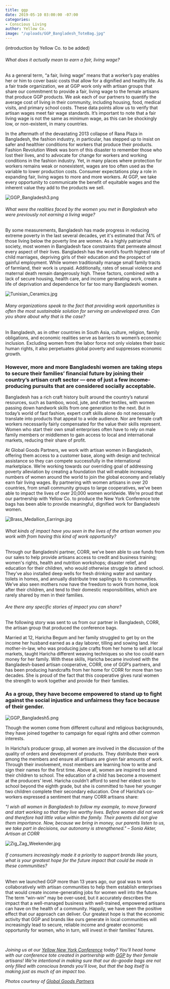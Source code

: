 ```yaml
---
title: ggp
date: 2019-05-10 03:00:00 -07:00
categories:
- Conscious Living
author: Yellow Co.
image: "/uploads/GGP_Bangladesh_ToteBag.jpg"
---
```


(introduction by Yellow Co. to be added)

###### What does it actually mean to earn a fair, living wage? 

As a general term, “a fair, living wage” means that a worker’s pay enables her or him to cover basic costs that allow for a dignified and healthy life. As a fair trade organization, we at GGP work only with artisan groups that share our commitment to provide a fair, living wage to the female artisans that produce GGP products. We ask each of our partners to quantify the average cost of living in their community, including housing, food, medical visits, and primary school costs. These data points allow us to verify that artisan wages meet fair wage standards. It’s important to note that a fair living wage is not the same as minimum wage, as this can be shockingly low, or non-existent, in many countries.
 
In the aftermath of the devastating 2013 collapse of Rana Plaza in Bangladesh, the fashion industry, in particular, has stepped up to insist on safer and healthier conditions for workers that produce their products. Fashion Revolution Week was born of this disaster to remember those who lost their lives, and to advocate for change for workers and working conditions in the fashion industry. Yet, in many places where protection for workers remains weak or nonexistent, wages are too often used as the variable to lower production costs. Consumer expectations play a role in expanding fair, living wages to more and more workers. At GGP, we take every opportunity to communicate the benefit of equitable wages and the inherent value they add to the products we sell. 

![GGP_Bangladesh3.png](/uploads/GGP_Bangladesh3.png)

###### What were the realities faced by the women you met in Bangladesh who were previously _not_ earning a living wage? 

By some measurements, Bangladesh has made progress in reducing extreme poverty in the last several decades, yet it's estimated that 74% of those living below the poverty line are women. As a highly patriarchal society, most women in Bangladesh face constraints that permeate almost every aspect of their lives. Bangladesh has the world’s fourth highest rate of child marriages, depriving girls of their education and the prospect of gainful employment. While women traditionally manage small family tracts of farmland, their work is unpaid. Additionally, rates of sexual violence and maternal death remain dangerously high. These factors, combined with a lack of secure housing, health care, and income generating work, create a life of deprivation and dependence for far too many Bangladeshi women. 

![Tunisian_Ceramics.jpg](/uploads/Tunisian_Ceramics.jpg)

###### Many organizations speak to the fact that providing work opportunities is often the most sustainable solution for serving an undeveloped area. Can you share about why that is the case? 

In Bangladesh, as in other countries in South Asia, culture, religion, family obligations, and economic realities serve as barriers to women’s economic inclusion. Excluding women from the labor force not only violates their basic human rights, it also perpetuates global poverty and suppresses economic growth. 

### However, more and more Bangladeshi women are taking steps to secure their families’ financial future by joining their country’s artisan craft sector — one of just a few income-producing pursuits that are considered socially acceptable. 

Bangladesh has a rich craft history built around the country’s natural resources, such as bamboo, wood, jute, and other textiles, with women passing down handwork skills from one generation to the next. But in today’s world of fast fashion, expert craft skills alone do not necessarily translate into products that appeal to a wide audience. Nor are female craft workers necessarily fairly compensated for the value their skills represent. Women who start their own small enterprises often have to rely on male family members or middlemen to gain access to local and international markets, reducing their share of profit. 

At Global Goods Partners, we work with artisan women in Bangladesh, offering them access to a customer base, along with design and technical assistance so they can compete successfully in the international marketplace. We’re working towards our overriding goal of addressing poverty alleviation by creating a foundation that will enable increasing numbers of women around the world to join the global economy and reliably earn fair living wages. By partnering with women artisans in over 20 countries, from small community groups to large cooperatives, we’ve been able to impact the lives of over 20,000 women worldwide. We’re proud that our partnership with Yellow Co. to produce the New York Conference tote bags has been able to provide meaningful, dignified work for Bangladeshi women.

![Brass_Medallion_Earrings.jpg](/uploads/Brass_Medallion_Earrings.jpg)
 
###### What kinds of impact have you seen in the lives of the artisan women you work with from having this kind of work opportunity? 

Through our Bangladeshi partner, CORR, we’ve been able to use funds from our sales to help provide artisans access to credit and business training; women's rights, health and nutrition workshops; disaster relief, and education for their children, who would otherwise struggle to attend school. They’ve also installed deep wells for fresh drinking water and sanitary toilets in homes, and annually distribute tree saplings to its communities. We’ve also seen mothers now have the freedom to work from home, look after their children, and tend to their domestic responsibilities, which are rarely shared by men in their families. 

###### Are there any specific stories of impact you can share? 

The following story was sent to us from our partner in Bangladesh, CORR, the artisan group that produced the conference bags. 

Married at 12, Haricha Begum and her family struggled to get by on the income her husband earned as a day laborer, tilling and sowing land. Her mother-in-law, who was producing jute crafts from her home to sell at local markets, taught Haricha different weaving techniques so she too could earn money for her family. With these skills, Haricha became involved with the Bangladesh-based artisan cooperative, CORR, one of GGP’s partners, and has been producing handcrafts from her home for CORR for more than two decades. She is proud of the fact that this cooperative gives rural women the strength to work together and provide for their families. 

### As a group, they have become empowered to stand up to fight against the social injustice and unfairness they face because of their gender. 

![GGP_Bangladesh5.png](/uploads/GGP_Bangladesh5.png)

Though the women come from different cultural and religious backgrounds, they have joined together to campaign for equal rights and other common interests.

In Haricha’s producer group, all women are involved in the discussion of the quality of orders and development of products. They distribute their work among the members and ensure all artisans are given fair amounts of work. Through their involvement, most members are learning how to write and sign their names for the first time. Above all, women are inspired to send their children to school. The education of a child has become a movement at the producers’ level. Haricha couldn’t afford to send her eldest son to school beyond the eighth grade, but she is committed to have her younger two children complete their secondary education. One of Haricha’s co-workers expressed a sentiment that many CORR artisans share: 

_"I wish all women in Bangladesh to follow my example, to move forward and start working so that they live worthy lives. Before women did not work and therefore had little value within the family. Their parents did not give them importance. Now, because we bring in money, our parents listen to us, we take part in decisions, our autonomy is strengthened." – Sonia Akter, Artisan at CORR_

![Zig_Zag_Weekender.jpg](/uploads/Zig_Zag_Weekender.jpg)
  
###### If consumers increasingly made it a priority to support brands like yours, what is your greatest hope for the future impact that could be made in these communities?

When we launched GGP more than 13 years ago, our goal was to work collaboratively with artisan communities to help them establish enterprises that would create income-generating jobs for women well into the future. The term “win-win” may be over-used, but it accurately describes the impact that a well-managed business with well-trained, empowered artisans can have on the health of a community. Happily, we have seen the positive effect that our approach can deliver. Our greatest hope is that the economic activity that GGP and brands like ours generate in local communities will increasingly lead to secure, reliable income and greater economic opportunity for women, who in turn, will invest in their families’ futures. 

<br>
 
_Joining us at our [Yellow New York Conference](https://yellowcollective.lpages.co/yellow-conference-new-york/) today? You’ll head home with our conference tote created in partnership with [GGP](https://globalgoodspartners.org/) by their female artisans! We’re intentional in making sure that our do-goodie bags are not only filled with conscious brands you’ll love, but that the bag itself is making just as much of an impact too._

_Photos courtesy of [Global Goods Partners](https://globalgoodspartners.org/)_